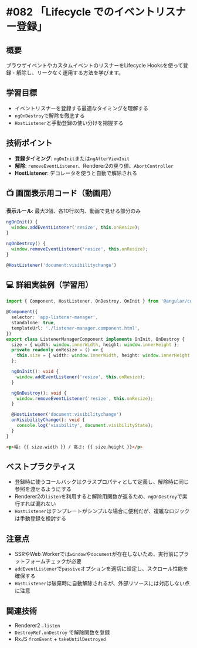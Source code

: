 # #082 「Lifecycle でのイベントリスナー登録」

## 概要
ブラウザイベントやカスタムイベントのリスナーをLifecycle Hooksを使って登録・解除し、リークなく運用する方法を学びます。

## 学習目標
- イベントリスナーを登録する最適なタイミングを理解する
- `ngOnDestroy`で解除を徹底する
- `HostListener`と手動登録の使い分けを把握する

## 技術ポイント
- **登録タイミング**: `ngOnInit`または`ngAfterViewInit`
- **解除**: `removeEventListener`、Renderer2の戻り値、`AbortController`
- **HostListener**: デコレータを使うと自動で解除される

## 📺 画面表示用コード（動画用）
**表示ルール**: 最大3個、各10行以内、動画で見せる部分のみ

```typescript
ngOnInit() {
  window.addEventListener('resize', this.onResize);
}
```

```typescript
ngOnDestroy() {
  window.removeEventListener('resize', this.onResize);
}
```

```typescript
@HostListener('document:visibilitychange')
```

## 💻 詳細実装例（学習用）
```typescript
import { Component, HostListener, OnDestroy, OnInit } from '@angular/core';

@Component({
  selector: 'app-listener-manager',
  standalone: true,
  templateUrl: './listener-manager.component.html',
})
export class ListenerManagerComponent implements OnInit, OnDestroy {
  size = { width: window.innerWidth, height: window.innerHeight };
  private readonly onResize = () => {
    this.size = { width: window.innerWidth, height: window.innerHeight };
  };

  ngOnInit(): void {
    window.addEventListener('resize', this.onResize);
  }

  ngOnDestroy(): void {
    window.removeEventListener('resize', this.onResize);
  }

  @HostListener('document:visibilitychange')
  onVisibilityChange(): void {
    console.log('visibility', document.visibilityState);
  }
}
```

```html
<p>幅: {{ size.width }} / 高さ: {{ size.height }}</p>
```

## ベストプラクティス
- 登録時に使うコールバックはクラスプロパティとして定義し、解除時に同じ参照を渡せるようにする
- Renderer2の`listen`を利用すると解除用関数が返るため、`ngOnDestroy`で実行すれば漏れない
- `HostListener`はテンプレートがシンプルな場合に便利だが、複雑なロジックは手動登録を検討する

## 注意点
- SSRやWeb Workerでは`window`や`document`が存在しないため、実行前にプラットフォームチェックが必要
- `addEventListener`で`passive`オプションを適切に設定し、スクロール性能を確保する
- `HostListener`は破棄時に自動解除されるが、外部リソースには対応しない点に注意

## 関連技術
- Renderer2 `.listen`
- `DestroyRef.onDestroy` で解除関数を登録
- RxJS `fromEvent` + `takeUntilDestroyed`
